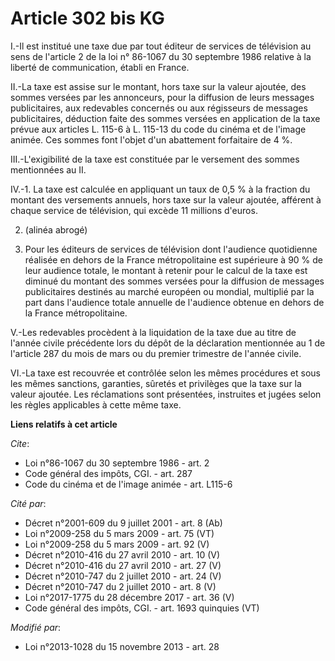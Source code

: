 # Article 302 bis KG

I.-Il est institué une taxe due par tout éditeur de services de télévision au sens de l'article 2 de la loi n° 86-1067 du 30
septembre 1986 relative à la liberté de communication, établi en France. 

II.-La taxe est assise sur le montant, hors taxe sur la valeur ajoutée, des sommes versées par les annonceurs, pour la
diffusion de leurs messages publicitaires, aux redevables concernés ou aux régisseurs de messages publicitaires, déduction
faite des sommes versées en application de la taxe prévue aux articles L. 115-6 à L. 115-13 du code du cinéma et de l'image
animée. Ces sommes font l'objet d'un abattement forfaitaire de 4 %. 

III.-L'exigibilité de la taxe est constituée par le versement des sommes mentionnées au II. 

IV.-1. La taxe est calculée en appliquant un taux de 0,5 % à la fraction du montant des versements annuels, hors taxe sur la
valeur ajoutée, afférent à chaque service de télévision, qui excède 11 millions d'euros. 

2. (alinéa abrogé) 

3. Pour les éditeurs de services de télévision dont l'audience quotidienne réalisée en dehors de la France métropolitaine est
supérieure à 90 % de leur audience totale, le montant à retenir pour le calcul de la taxe est diminué du montant des sommes
versées pour la diffusion de messages publicitaires destinés au marché européen ou mondial, multiplié par la part dans
l'audience totale annuelle de l'audience obtenue en dehors de la France métropolitaine. 

V.-Les redevables procèdent à la liquidation de la taxe due au titre de l'année civile précédente lors du dépôt de la
déclaration mentionnée au 1 de l'article 287 du mois de mars ou du premier trimestre de l'année civile. 

VI.-La taxe est recouvrée et contrôlée selon les mêmes procédures et sous les mêmes sanctions, garanties, sûretés et
privilèges que la taxe sur la valeur ajoutée. Les réclamations sont présentées, instruites et jugées selon les règles
applicables à cette même taxe.

**Liens relatifs à cet article**

_Cite_:

  - Loi n°86-1067 du 30 septembre 1986 - art. 2
  - Code général des impôts, CGI. - art. 287
  - Code du cinéma et de l'image animée - art. L115-6

_Cité par_:

  - Décret n°2001-609 du 9 juillet 2001 - art. 8 (Ab)
  - Loi n°2009-258 du 5 mars 2009 - art. 75 (VT)
  - Loi n°2009-258 du 5 mars 2009 - art. 92 (V)
  - Décret n°2010-416 du 27 avril 2010 - art. 10 (V)
  - Décret n°2010-416 du 27 avril 2010 - art. 27 (V)
  - Décret n°2010-747 du 2 juillet 2010 - art. 24 (V)
  - Décret n°2010-747 du 2 juillet 2010 - art. 8 (V)
  - Loi n°2017-1775 du 28 décembre 2017 - art. 36 (V)
  - Code général des impôts, CGI. - art. 1693 quinquies (VT)

_Modifié par_:

  - Loi n°2013-1028 du 15 novembre 2013 - art. 28
